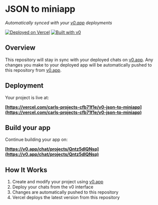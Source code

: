 # JSON to miniapp

*Automatically synced with your [v0.app](https://v0.app) deployments*

[![Deployed on Vercel](https://img.shields.io/badge/Deployed%20on-Vercel-black?style=for-the-badge&logo=vercel)](https://vercel.com/carls-projects-cfb71f1e/v0-json-to-miniapp)
[![Built with v0](https://img.shields.io/badge/Built%20with-v0.app-black?style=for-the-badge)](https://v0.app/chat/projects/Qntz5dlQNsp)

## Overview

This repository will stay in sync with your deployed chats on [v0.app](https://v0.app).
Any changes you make to your deployed app will be automatically pushed to this repository from [v0.app](https://v0.app).

## Deployment

Your project is live at:

**[https://vercel.com/carls-projects-cfb71f1e/v0-json-to-miniapp](https://vercel.com/carls-projects-cfb71f1e/v0-json-to-miniapp)**

## Build your app

Continue building your app on:

**[https://v0.app/chat/projects/Qntz5dlQNsp](https://v0.app/chat/projects/Qntz5dlQNsp)**

## How It Works

1. Create and modify your project using [v0.app](https://v0.app)
2. Deploy your chats from the v0 interface
3. Changes are automatically pushed to this repository
4. Vercel deploys the latest version from this repository

